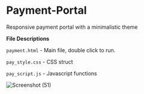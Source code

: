# Payment-Portal
Responsive payment portal with a minimalistic theme


**File Descriptions**

``payment.html`` - Main file, double click to run.

``pay_style.css`` - CSS struct

``pay_script.js`` - Javascript functions 


![Screenshot (51)](https://user-images.githubusercontent.com/36966603/158979577-2cd88b3d-b69b-4519-b127-89db306622b9.png)
